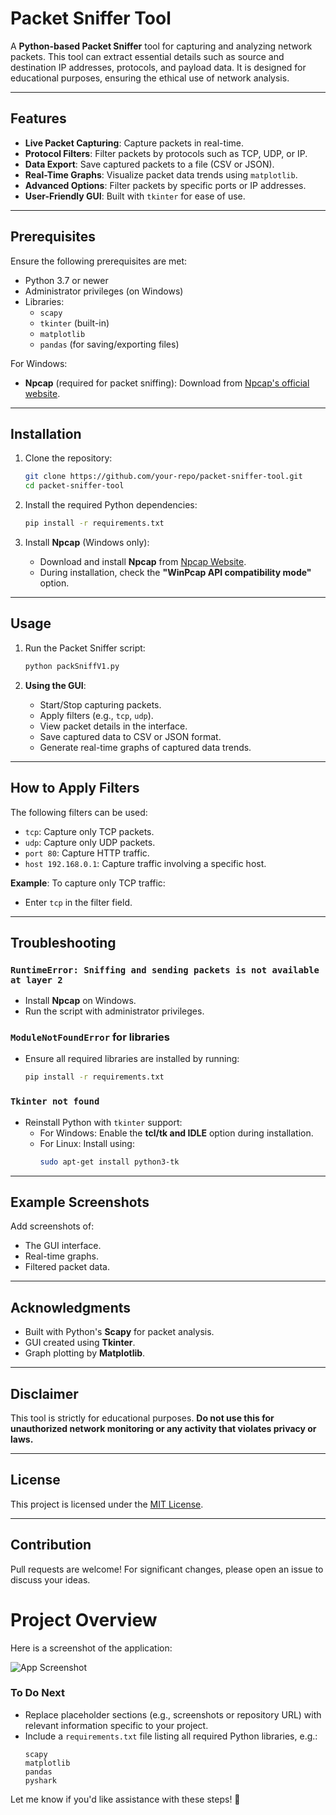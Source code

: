 # Packet Sniffer Tool

A **Python-based Packet Sniffer** tool for capturing and analyzing network packets. This tool can extract essential details such as source and destination IP addresses, protocols, and payload data. It is designed for educational purposes, ensuring the ethical use of network analysis.

---

## Features
- **Live Packet Capturing**: Capture packets in real-time.
- **Protocol Filters**: Filter packets by protocols such as TCP, UDP, or IP.
- **Data Export**: Save captured packets to a file (CSV or JSON).
- **Real-Time Graphs**: Visualize packet data trends using `matplotlib`.
- **Advanced Options**: Filter packets by specific ports or IP addresses.
- **User-Friendly GUI**: Built with `tkinter` for ease of use.

---

## Prerequisites
Ensure the following prerequisites are met:
- Python 3.7 or newer
- Administrator privileges (on Windows)
- Libraries:
  - `scapy`
  - `tkinter` (built-in)
  - `matplotlib`
  - `pandas` (for saving/exporting files)

For Windows:
- **Npcap** (required for packet sniffing): Download from [Npcap's official website](https://npcap.com/).

---

## Installation
1. Clone the repository:
   ```bash
   git clone https://github.com/your-repo/packet-sniffer-tool.git
   cd packet-sniffer-tool
   ```

2. Install the required Python dependencies:
   ```bash
   pip install -r requirements.txt
   ```

3. Install **Npcap** (Windows only):
   - Download and install **Npcap** from [Npcap Website](https://npcap.com/).
   - During installation, check the **"WinPcap API compatibility mode"** option.

---

## Usage
1. Run the Packet Sniffer script:
   ```bash
   python packSniffV1.py
   ```

2. **Using the GUI**:
   - Start/Stop capturing packets.
   - Apply filters (e.g., `tcp`, `udp`).
   - View packet details in the interface.
   - Save captured data to CSV or JSON format.
   - Generate real-time graphs of captured data trends.

---

## How to Apply Filters
The following filters can be used:
- `tcp`: Capture only TCP packets.
- `udp`: Capture only UDP packets.
- `port 80`: Capture HTTP traffic.
- `host 192.168.0.1`: Capture traffic involving a specific host.

**Example**: To capture only TCP traffic:
- Enter `tcp` in the filter field.

---

## Troubleshooting

### `RuntimeError: Sniffing and sending packets is not available at layer 2`
- Install **Npcap** on Windows.
- Run the script with administrator privileges.

### `ModuleNotFoundError` for libraries
- Ensure all required libraries are installed by running:
  ```bash
  pip install -r requirements.txt
  ```

### `Tkinter not found`
- Reinstall Python with `tkinter` support:
  - For Windows: Enable the **tcl/tk and IDLE** option during installation.
  - For Linux: Install using:
    ```bash
    sudo apt-get install python3-tk
    ```

---

## Example Screenshots
Add screenshots of:
- The GUI interface.
- Real-time graphs.
- Filtered packet data.

---

## Acknowledgments
- Built with Python's **Scapy** for packet analysis.
- GUI created using **Tkinter**.
- Graph plotting by **Matplotlib**.

---

## Disclaimer
This tool is strictly for educational purposes. **Do not use this for unauthorized network monitoring or any activity that violates privacy or laws.**

---

## License
This project is licensed under the [MIT License](LICENSE).

---

## Contribution
Pull requests are welcome! For significant changes, please open an issue to discuss your ideas.

# Project Overview

Here is a screenshot of the application:

![App Screenshot](images/screenshot.png)


### **To Do Next**
- Replace placeholder sections (e.g., screenshots or repository URL) with relevant information specific to your project.
- Include a `requirements.txt` file listing all required Python libraries, e.g.:
  ```plaintext
  scapy
  matplotlib
  pandas
  pyshark
  ```

Let me know if you'd like assistance with these steps! 🚀
